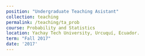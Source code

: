 ```yaml
---
position: "Undergraduate Teaching Asistant"
collection: teaching
permalink: /teaching/ta_prob
course: Probability and Statistics
location: Yachay Tech University, Urcuquí, Ecuador.
term: "Fall 2017"
date: '2017'
---
```

